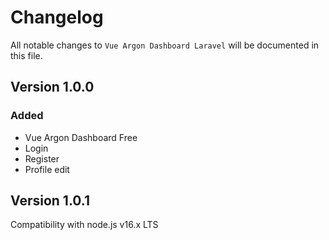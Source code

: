 # Changelog

All notable changes to `Vue Argon Dashboard Laravel`  will be documented in this file.

## Version 1.0.0

### Added
- Vue Argon Dashboard Free
- Login
- Register
- Profile edit

## Version 1.0.1
Compatibility with node.js v16.x LTS